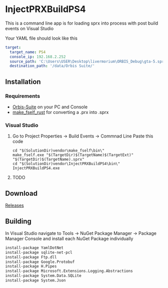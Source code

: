 # InjectPRXBuildPS4
This is a command line app is for loading sprx into process with post build events on Visual Studio

Your YAML file should look like this
```yaml
target:
  target_name: PS4
  console_ip: 192.168.2.252
  source_path: 'C:\Users\USER\Desktop\livermorium\ORBIS_Debug\gta-5.sprx'
  destination_path: '/data/Orbis Suite/'

```


## Installation

### Requirements
* [Orbis-Suite](https://github.com/OSM-Made/Orbis-Suite/releases) on your PC and Console
* [make_fself_rust](https://github.com/TheRouletteBoi/make_fself_rust/releases) for converting a .prx into .sprx

### Visual Studio 

1. Go to Project Properties -> Build Events -> Commnad Line
Paste this code
    ```
    cd "$(SolutionDir)vendor\make_fself\bin\"
    make_fself.exe "$(TargetDir)$(TargetName)$(TargetExt)" "$(TargetDir)$(TargetName).sprx"
    cd "$(SolutionDir)vendor\InjectPRXBuildPS4\bin\"
    InjectPRXBuildPS4.exe
    ```
2. TODO





## Download
[Releases](https://github.com/TheRouletteBoi/InjectPRXBuildPS4/releases)

## Building 
In Visual Studio navigate to Tools -> NuGet Package Manager -> Package Manager Console and install each NuGet Package individually

```bash
install-package YamlDotNet
install-package sqlite-net-pcl
install-package Ftp.dll
install-package Google.Protobuf
install-package H.Pipes
install-package Microsoft.Extensions.Logging.Abstractions
install-package System.Data.SQLite
install-package System.Json
```